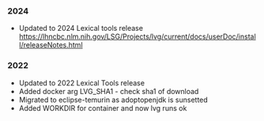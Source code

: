 ### 2024

* Updated to 2024 Lexical tools release
https://lhncbc.nlm.nih.gov/LSG/Projects/lvg/current/docs/userDoc/install/releaseNotes.html

### 2022

* Updated to 2022 Lexical Tools release
* Added docker arg LVG_SHA1 - check sha1 of download
* Migrated to eclipse-temurin as adoptopenjdk is sunsetted
* Added WORKDIR for container and now lvg runs ok